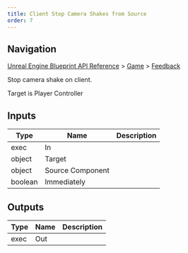 ```yaml
---
title: Client Stop Camera Shakes from Source
order: 7
---
```

## Navigation

[Unreal Engine Blueprint API Reference](https://dev.epicgames.com/documentation/en-us/unreal-engine/BlueprintAPI) > [Game](https://dev.epicgames.com/documentation/en-us/unreal-engine/BlueprintAPI/Game) > [Feedback](https://dev.epicgames.com/documentation/en-us/unreal-engine/BlueprintAPI/Game/Feedback)

Stop camera shake on client.

Target is Player Controller

## Inputs

| Type | Name | Description |
| --- | --- | --- |
| exec | In |  |
| object | Target |  |
| object | Source Component |  |
| boolean | Immediately |  |

## Outputs

| Type | Name | Description |
| --- | --- | --- |
| exec | Out |  |
